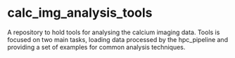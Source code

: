 # calc_img_analysis_tools
A repository to hold tools for analysing the calcium imaging data. Tools is focused on two main tasks, loading data processed by the hpc_pipeline and providing a set of examples for common analysis techniques.
